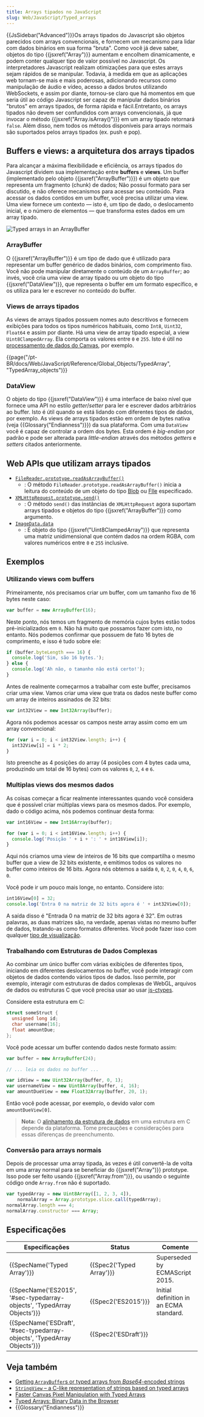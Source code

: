 ```yaml
---
title: Arrays tipados no JavaScript
slug: Web/JavaScript/Typed_arrays
---
```

{{JsSidebar("Advanced")}}Os arrays tipados do Javascript são objetos parecidos com arrays convencionais, e fornecem um mecanismo para lidar com dados binários em sua forma "bruta". Como você já deve saber, objetos do tipo {{jsxref("Array")}} aumentam e encolhem dinamicamente, e podem conter qualquer tipo de valor possível no Javascript. Os interpretadores Javascript realizam otimizações para que estes arrays sejam rápidos de se manipular. Todavia, à medida em que as aplicações web tornam-se mais e mais poderosas, adicionando recursos como manipulação de áudio e vídeo, acesso a dados brutos utilizando WebSockets, e assim por diante, tornou-se claro que há momentos em que seria útil ao código Javascript ser capaz de manipular dados binários "brutos" em arrays tipados, de forma rápida e fácil.Entretanto, os arrays tipados não devem ser confundidos com arrays convencionais, já que invocar o método {{jsxref("Array.isArray()")}} em um array tipado retornará `false`. Além disso, nem todos os métodos disponíveis para arrays normais são suportados pelos arrays tipados (ex. push e pop).

## Buffers e views: a arquitetura dos arrays tipados

Para alcançar a máxima flexibilidade e eficiência, os arrays tipados do Javascript dividem sua implementação entre **buffers** e **views**. Um buffer (implementado pelo objeto {{jsxref("ArrayBuffer")}}) é um objeto que representa um fragmento (chunk) de dados; Não possui formato para ser discutido, e não oferece mecanismos para acessar seu conteúdo. Para acessar os dados contidos em um buffer, você precisa utilizar uma view. Uma view fornece um contexto — isto é, um tipo de dado, o deslocamento inicial, e o número de elementos — que transforma estes dados em um array tipado.

![Typed arrays in an ArrayBuffer](https://mdn.mozillademos.org/files/8629/typed_arrays.png)

### ArrayBuffer

O {{jsxref("ArrayBuffer")}} é um tipo de dado que é utilizado para representar um buffer genérico de dados binários, com comprimento fixo. Você não pode manipular diretamente o conteúdo de um `ArrayBuffer`; ao invés, você cria uma view de array tipado ou um objeto do tipo {{jsxref("DataView")}}, que representa o buffer em um formato específico, e os utiliza para ler e escrever no conteúdo do buffer.

### Views de arrays tipados

As views de arrays tipados possuem nomes auto descritivos e fornecem exibições para todos os tipos numéricos habituais, como `Int8`, `Uint32`, `Float64` e assim por diante. Há uma view de array tipado especial, a view `Uint8ClampedArray`. Ela comporta os valores entre `0` e `255`. Isto é útil no [processamento de dados do Canvas](/pt-BR/docs/Web/API/ImageData), por exemplo.

{{page("/pt-BR/docs/Web/JavaScript/Reference/Global_Objects/TypedArray", "TypedArray_objects")}}

### DataView

O objeto do tipo {{jsxref("DataView")}} é uma interface de baixo nível que fornece uma API no estilo _getter_/_setter_ para ler e escrever dados arbitrários ao buffer. Isto é útil quando se está lidando com diferentes tipos de dados, por exemplo. As views de arrays tipados estão em ordem de bytes nativa (veja {{Glossary("Endianness")}}) da sua plataforma. Com uma `DataView` você é capaz de controlar a ordem dos bytes. Esta ordem é _big-endian_ por padrão e pode ser alterada para _little-endian_ através dos métodos _getters_ e _setters_ citados anteriormente.

## Web APIs que utilizam arrays tipados

- [`FileReader.prototype.readAsArrayBuffer()`](</pt-BR/docs/Web/API/FileReader#readAsArrayBuffer()>)
  - : O método `FileReader.prototype.readAsArrayBuffer()` inicia a leitura do conteúdo de um objeto do tipo [Blob](/pt-BR/docs/Web/API/Blob) ou [FIle](/pt-BR/docs/Web/API/File) especificado.
- [`XMLHttpRequest.prototype.send()`](</pt-BR/docs/Web/API/XMLHttpRequest#send()>)
  - : O método `send()` das instâncias de `XMLHttpRequest` agora suportam arrays tipados e objetos do tipo {{jsxref("ArrayBuffer")}} como argumento.
- [`ImageData.data`](/pt-BR/docs/Web/API/ImageData)
  - : É objeto do tipo {{jsxref("Uint8ClampedArray")}} que representa uma matriz unidimensional que contém dados na ordem RGBA, com valores numéricos entre `0` e `255` inclusive.

## Exemplos

### Utilizando views com buffers

Primeiramente, nós precisamos criar um buffer, com um tamanho fixo de 16 bytes neste caso:

```js
var buffer = new ArrayBuffer(16);
```

Neste ponto, nós temos um fragmento de memória cujos bytes estão todos pré-inicializados em `0`. Não há muito que possamos fazer com isto, no entanto. Nós podemos confirmar que possuem de fato 16 bytes de comprimento, e isso é tudo sobre ele:

```js
if (buffer.byteLength === 16) {
  console.log('Sim, são 16 bytes.');
} else {
  console.log('Ah não, o tamanho não está certo!');
}
```

Antes de realmente começarmos a trabalhar com este buffer, precisamos criar uma view. Vamos criar uma view que trata os dados neste buffer como um array de inteiros assinados de 32 bits:

```js
var int32View = new Int32Array(buffer);
```

Agora nós podemos acessar os campos neste array assim como em um array convencional:

```js
for (var i = 0; i < int32View.length; i++) {
  int32View[i] = i * 2;
}
```

Isto preenche as 4 posições do array (4 posições com 4 bytes cada uma, produzindo um total de 16 bytes) com os valores `0`, `2`, `4` e `6`.

### Multiplas views dos mesmos dados

As coisas começar a ficar realmente interessantes quando você considera que é possível criar múltiplas views para os mesmos dados. Por exemplo, dado o código acima, nós podemos continuar desta forma:

```js
var int16View = new Int16Array(buffer);

for (var i = 0; i < int16View.length; i++) {
  console.log('Posição ' + i + ': ' + int16View[i]);
}
```

Aqui nós criamos uma view de inteiros de 16 bits que compartilha o mesmo buffer que a view de 32 bits existente, e emitimos todos os valores no buffer como inteiros de 16 bits. Agora nós obtemos a saída `0`, `0`, `2`, `0`, `4`, `0`, `6`, `0`.

Você pode ir um pouco mais longe, no entanto. Considere isto:

```js
int16View[0] = 32;
console.log('Entra 0 na matriz de 32 bits agora é ' + int32View[0]);
```

A saída disso é "Entrada 0 na matriz de 32 bits agora é 32". Em outras palavras, as duas matrizes são, na verdade, apenas vistas no mesmo buffer de dados, tratando-as como formatos diferentes. Você pode fazer isso com qualquer [tipo de visualização](/pt-BR/docs/Web/JavaScript/Reference/Global_Objects/TypedArray#TypedArray_objects).

### Trabalhando com Estruturas de Dados Complexas

Ao combinar um único buffer com várias exibições de diferentes tipos, iniciando em diferentes deslocamentos no buffer, você pode interagir com objetos de dados contendo vários tipos de dados. Isso permite, por exemplo, interagir com estruturas de dados complexas de WebGL, arquivos de dados ou estruturas C que você precisa usar ao usar [js-ctypes](/pt-BR/docs/Mozilla/js-ctypes).

Considere esta estrutura em C:

```cpp
struct someStruct {
  unsigned long id;
  char username[16];
  float amountDue;
};
```

Você pode acessar um buffer contendo dados neste formato assim:

```js
var buffer = new ArrayBuffer(24);

// ... leia os dados no buffer ...

var idView = new Uint32Array(buffer, 0, 1);
var usernameView = new Uint8Array(buffer, 4, 16);
var amountDueView = new Float32Array(buffer, 20, 1);
```

Então você pode acessar, por exemplo, o devido valor com `amountDueView[0]`.

> **Nota:** O [alinhamento da estrutura de dados](http://en.wikipedia.org/wiki/Data_structure_alignment) em uma estrutura em C depende da plataforma. Tome precauções e considerações para essas diferenças de preenchumento.

### Conversão para arrays normais

Depois de processar uma array tipada, às vezes é útil convertê-la de volta em uma array normal para se beneficiar do {{jsxref("Array")}} prototype. Isso pode ser feito usando {{jsxref("Array.from")}}, ou usando o seguinte código onde `Array.from` não é suportado.

```js
var typedArray = new Uint8Array([1, 2, 3, 4]),
    normalArray = Array.prototype.slice.call(typedArray);
normalArray.length === 4;
normalArray.constructor === Array;
```

## Especificações

| Especificações                                                                                   | Status                           | Comente                                 |
| ------------------------------------------------------------------------------------------------ | -------------------------------- | --------------------------------------- |
| {{SpecName('Typed Array')}}                                                             | {{Spec2('Typed Array')}} | Superseded by ECMAScript 2015.          |
| {{SpecName('ES2015', '#sec-typedarray-objects', 'TypedArray Objects')}} | {{Spec2('ES2015')}}         | Initial definition in an ECMA standard. |
| {{SpecName('ESDraft', '#sec-typedarray-objects', 'TypedArray Objects')}} | {{Spec2('ESDraft')}}     |                                         |

## Veja também

- [Getting `ArrayBuffer`s or typed arrays from _Base64_-encoded strings](/pt-BR/docs/Web/JavaScript/Base64_encoding_and_decoding#Appendix.3A_Decode_a_Base64_string_to_Uint8Array_or_ArrayBuffer)
- [`StringView` – a C-like representation of strings based on typed arrays](/pt-BR/docs/Code_snippets/StringView)
- [Faster Canvas Pixel Manipulation with Typed Arrays](https://hacks.mozilla.org/2011/12/faster-canvas-pixel-manipulation-with-typed-arrays)
- [Typed Arrays: Binary Data in the Browser](http://www.html5rocks.com/en/tutorials/webgl/typed_arrays)
- {{Glossary("Endianness")}}
